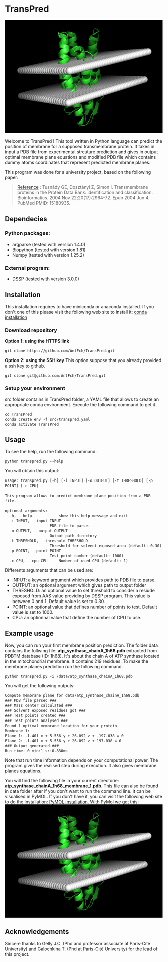 # TransPred

![TransPred](src/main_image.png)

Welcome to TransPred ! This tool written in Python language can predict the position of membrane for a supposed transmembrane protein. It takes in input a PDB file from experimental strcuture prediction and gives in output optimal membrane plane equations and modified PDB file which contains dummy atoms coordinates that represent predicted membrane planes.

This program was done for a university project, based on the following paper:
> [Reference](https://pubmed.ncbi.nlm.nih.gov/15180935/) :
Tusnády GE, Dosztányi Z, Simon I. Transmembrane proteins in the Protein
Data Bank: identification and classification. Bioinformatics. 2004 Nov
22;20(17):2964-72. Epub 2004 Jun 4. PubMed PMID: 15180935.


## Dependecies
### Python packages:
- argparse (tested with version 1.4.0)
- Biopython (tested with version 1.81)
- Numpy (tested with version 1.25.2)

### External program:
- DSSP (tested with version 3.0.0)

## Installation
This installation requires to have miniconda or anaconda installed. If you don't one of this please visit the following web site to install it: [conda installation](https://conda.io/projects/conda/en/latest/user-guide/install/index.html)

### Download repository

**Option 1: using the HTTPS link**

    git clone https://github.com/AntFch/TransPred.git

**Option 2: using the SSH key**
This option suppose that you already provided a ssh key to github.

    git clone git@github.com:AntFch/TransPred.git

### Setup your environment
src folder contains in TransPred folder, a YAML file that allows to create an appropriate conda environment. Execute the following command to get it.

    cd TransPred
    conda create env -f src/transpred.yaml
    conda activate TransPred

## Usage
To see the help, run the following command:

    python transpred.py --help

You will obtain this output:

    usage: transpred.py [-h] [-i INPUT] [-o OUTPUT] [-t THRESHOLD] [-p POINT] [-c CPU]

    This program allows to predict membrane plane position from a PDB file.

    optional arguments:
      -h, --help            show this help message and exit
      -i INPUT, --input INPUT
                        PDB file to parse.
      -o OUTPUT, --output OUTPUT
                        Output path directory
      -t THRESHOLD, --threshold THRESHOLD
                        Threshold for solvent exposed area (default: 0.30)
      -p POINT, --point POINT
                        Test point number (default: 1000)
      -c CPU, --cpu CPU     Number of used CPU (default: 1)

Differents arguments that can be used are:
- INPUT: a keyword argument which provides path to PDB file to parse.
- OUTPUT: an optional argument which gives path to output folder
- THRESHOLD: an optional value to set threshold to consider a resiude exposed from AAS value providing by DSSP program. This value is between 0 and 1. Default value is set to 0.30.
- POINT: an optional value that defines number of points to test. Default value is set to 1000.
- CPU: an optionnal value that define the number of CPU to use.

## Example usage

Now, you can run your first membrane position prediction. The folder data contains the follwing file: **atp_synthase_chainA_1h68.pdb** extracted from PDBTM database (ID: 1h68). It's about the chain A of ATP synthase located in the mitochondrial membrane. It contains 219 residues. To make the membrane planes prediction run the following command.

    python transpred.py -i /data/atp_synthase_chainA_1h68.pdb

You will get the following outputs:
    
    Compute membrane plane for data/atp_synthase_chainA_1h68.pdb
    ### PDB file parsed ###
    ### Mass center calculated ###
    ### Solvent exposed residues got ###
    ### Test points created ###
    ### Test points analysed ###
    Found 1 optimal membrane location for your protein.
    Membrane 1:
    Plane 1: -1.401 x + 5.556 y + 26.092 z + -197.038 = 0
    Plane 2: -1.401 x + 5.556 y + 26.092 z + 197.038 = 0
    ### Output generated ###
    Run time: 0 min:1 s::0.830ms

Note that run time information depends on your computational power.
The program gives the realised step during execution. It also gives membrane planes equations.

You will find the following file in your current directorie: **atp_synthase_chainA_1h68_membrane_1.pdb**. This file can also be found in data folder after if you don't want to run the command line. It can be visualised in PyMOL. If you don't have it, you can visit the following web site to do the installation: [PyMOL installation](https://pymol.org/dokuwiki/doku.php?id=installation).
With PyMol we get this:
![TransPred](src/main_image.png)

## Acknowledgements
Sincere thanks to Gelly J.C. (Phd and professor associate at Paris-Cité University) and Galochkina T. (Phd at Paris-Cité University) for the lead of this project.